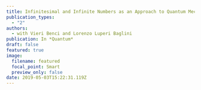 ```yaml
---
title: Infinitesimal and Infinite Numbers as an Approach to Quantum Mechanics
publication_types:
  - "2"
authors:
  - with Vieri Benci and Lorenzo Luperi Baglini
publication: In *Quantum*
draft: false
featured: true
image:
  filename: featured
  focal_point: Smart
  preview_only: false
date: 2019-05-03T15:22:31.119Z
---
```

